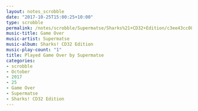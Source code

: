 ```yaml
---
layout: notes_scrobble
date: "2017-10-25T15:00:25+10:00"
type: scrobble
permalink: /notes/scrobble/Supermatse/Sharks%21+CD32+Edition/c3ee43cc082ed9840ae6130b54a14ebeef37a349.html
music-title: Game Over
music-artist: Supermatse
music-album: Sharks! CD32 Edition
music-play-count: "1"
title: Played Game Over by Supermatse
categories:
- scrobble
- October
- 2017
- 25
- Game Over
- Supermatse
- Sharks! CD32 Edition
---
```

